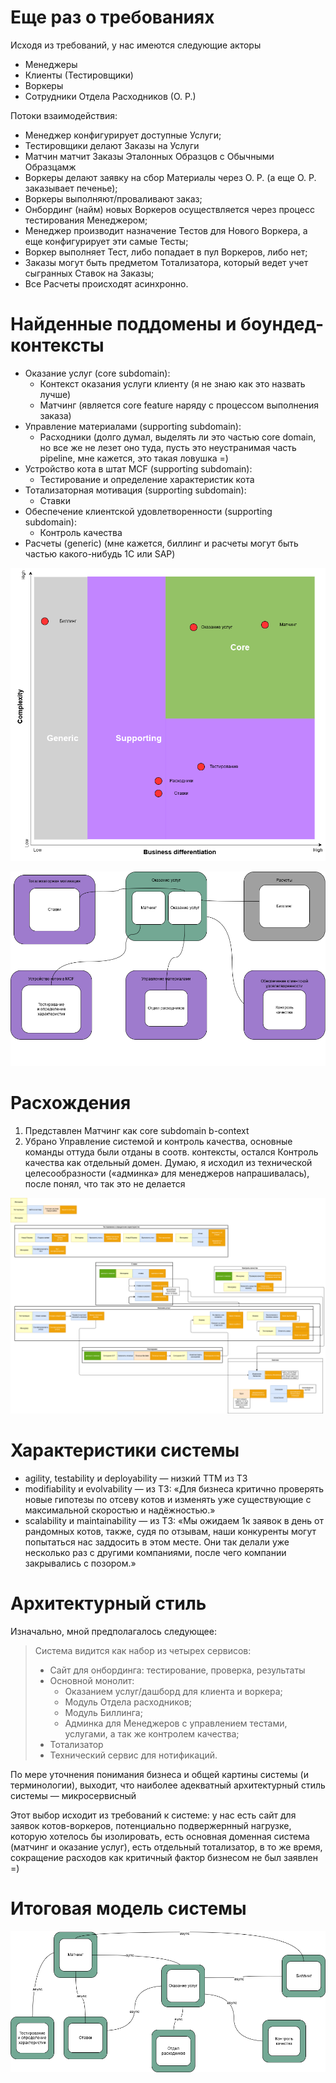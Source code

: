 # Еще раз о требованиях

Исходя из требований, у нас имеются следующие акторы
- Менеджеры
- Клиенты (Тестировщики)
- Воркеры
- Сотрудники Отдела Расходников (О. Р.)

Потоки взаимодействия:
- Менеджер конфигурирует доступные Услуги;
- Тестировщики делают Заказы на Услуги
- Матчин матчит Заказы Эталонных Образцов с Обычными Образцамж
- Воркеры делают заявку на сбор Материалы через О. Р. (а еще О. Р. заказывает печенье);
- Воркеры выполняют/проваливают заказ;
- Онбординг (найм) новых Воркеров осуществляется через процесс тестирования Менеджером;
- Менеджер производит назначение Тестов для Нового Воркера, а еще конфигурирует эти самые Тесты;
- Воркер выполняет Тест, либо попадает в пул Воркеров, либо нет;
- Заказы могут быть предметом Тотализатора, который ведет учет сыгранных Ставок на Заказы;
- Все Расчеты происходят асинхронно.

# Найденные поддомены и боундед-контексты

- Оказание услуг (core subdomain):
  - Контекст оказания услуги клиенту (я не знаю как это назвать лучше)
  - Матчинг (является core feature наряду с процессом выполнения заказа)
- Управление материалами (supporting subdomain):
  - Расходники (долго думал, выделять ли это частью core domain, но все же не лезет оно туда, пусть это неустранимая часть pipeline, мне кажется, это такая ловушка =)
- Устройство кота в штат MCF (supporting subdomain):
  - Тестирование и определение характеристик кота
- Тотализаторная мотивация (supporting subdomain):
  - Ставки
- Обеспечение клиентской удовлетворенности (supporting subdomain):
  - Контроль качества
- Расчеты (generic) (мне кажется, биллинг и расчеты могут быть частью какого-нибудь 1С или SAP)

![Core Domain Chart](figures/core-domain.drawio.png)

![Domain and Context](figures/domain.drawio.png)

# Расхождения

1. Представлен Матчинг как core subdomain b-context
2. Убрано Управление системой и контроль качества, основные команды оттуда были отданы в соотв. контексты, остался Контроль качества как отдельный домен. Думаю, я исходил из технической целесообразности («админка» для менеджеров напрашивалась), после понял, что так это не делается

![Event Storming](figures/es.drawio.png)

# Характеристики системы

- agility, testability и deployability — низкий ТТМ из ТЗ
- modifiability и evolvability — из ТЗ: «Для бизнеса критично проверять новые гипотезы по отсеву котов и изменять уже существующие с максимальной скоростью и надёжностью.»
- scalability и maintainability — из ТЗ: «Мы ожидаем 1к заявок в день от рандомных котов, также, судя по отзывам, наши конкуренты могут попытаться нас заддосить в этом месте. Они так делали уже несколько раз с другими компаниями, после чего компании закрывались с позором.»

# Архитектурный стиль

Изначально, мной предполагалось следующее:

> Система видится как набор из четырех сервисов:
> - Сайт для онбординга: тестирование, проверка, результаты
> - Основной монолит:
>   - Оказанием услуг/дашборд для клиента и воркера;
>   - Модуль Отдела расходников;
>   - Модуль Биллинга;
>   - Админка для Менеджеров с управлением тестами, услугами, а так же контролем качества;
> - Тотализатор
> - Технический сервис для нотификаций.

По мере уточнения понимания бизнеса и общей картины системы (и терминологии), выходит, что наиболее адекватный архитектурный стиль системы — микросервисный

Этот выбор исходит из требований к системе: у нас есть сайт для заявок котов-воркеров, потенциально подвержернный нагрузке, которую хотелось бы изолировать, есть основная доменная система (матчинг и оказание услуг), есть отдельный тотализатор, в то же время, сокращение расходов как критичный фактор бизнесом не был заявлен =)

# Итоговая модель системы

![Services](figures/services.drawio.png)
